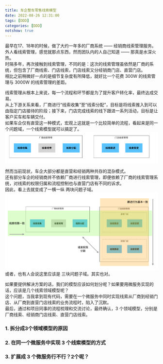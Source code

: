 ```yaml
---
title: 车企整车零售线索模型  
date: 2022-08-26 12:31:00  
tags: [DDD]   
categories: [DDD]  
notshow: true  
---
```


最早在17、18年的时候，做了大约一年多的厂商系统 —— 经销商线索管理服务。  
外人看线索管理，感觉就那点东西，然而团队内的人自己知道 —— 那真是水深火热。  
时隔多年，再次接触到线索管理，不同的是：这次的线索管理虽依然是厂商的系统，但包含了厂商线索、门店线索，门店线索又分经销商门店、直营门店。  
相比之前稍微好一点的是细节复杂度有所降低，就好比一个花费 300W 的线索管理与 3000W 的线索管理的差距。  

线索管理从根本上来说，每一个流程和环节都是为了提升客户转化率，最终达成交易。  
从上下游关系来看，厂商进行“线索收集”至“线索分配”，目标是将线索推入到可以由指定门店接待的阶段；接下来，门店完成线索的线下跟进一系列活动，目标是让客户买车和车辆交付。  
如果车企仅有直营这一种模式，宏观上这就是一个比较简单的流程，看起来是同一个问题域，一个线索模型就可以搞定了。  
![leads-simple](./车企整车零售线索模型/leads-simple.png)

然而当前现状，车企大部分都是直营和经销两种共存的混杂模式。  
还有部分车企的经销商并不依赖厂商进行线索管理，即便依赖了厂商的线索管理系统，对线索的权限归属和流程控制也与直营门店有不同的诉求。  
因此，看上去就变成了一横一纵 两块问题子域。  
![leads-complex](./车企整车零售线索模型/leads-complex.png)  
或者，也有人会说这里应该是 三块问题子域。其实也对。  

如果要提供解决方案的话，我们的模型应该如何划分呢？如果要用微服务实现的话，应该是几个线索领域模型呢？  
这个问题，当我拿到现有代码，需要在一个微服务中同时实现线索从厂商到经销门店、从厂商到直营门店线索的业务流程时，陷入了沉默。  
最后，通过和项目同事的流程梳理和交流讨论，最终确认，3 个领域模型，分别是 厂商线索、经销商门店线索、直营门店线索。  

### 1. 拆分成3个领域模型的原因

### 2. 在同一个微服务中实现 3 个线索模型的方式

### 3. 扩展成 3 个微服务行不行？2个呢？

